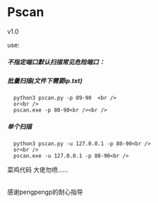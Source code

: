 # Pscan

v1.0

use:
##### *不指定端口默认扫描常见危险端口：*<br />
##### 批量扫描(文件下需要ip.txt)<br />
```
  python3 pscan.py -p 89-90  <br />
  or<br />
  pscan.exe -p 80-90<br /><br />
 ```
 ##### 单个扫描<br />
```
  python3 pscan.py -u 127.0.0.1 -p 80-90<br />
  or<br />
  pscan.exe -u 127.0.0.1 -p 80-90<br />
```

菜鸡代码 大佬勿喷......<br /><br />

感谢pengpengp的耐心指导
